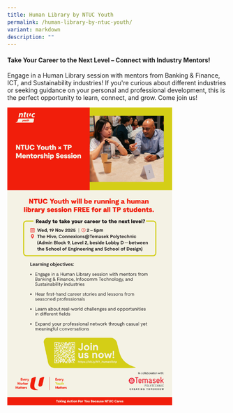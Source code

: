 ```yaml
---
title: Human Library by NTUC Youth
permalink: /human-library-by-ntuc-youth/
variant: markdown
description: ""
---
```

<h4><strong>        

Take Your Career to the Next Level – Connect with Industry Mentors!</strong></h4>

Engage in a Human Library session with mentors from Banking &amp; Finance, ICT, and Sustainability industries! If you're curious about different industries or seeking guidance on your personal and professional development, this is the perfect opportunity to learn, connect, and grow. Come join us!

<div class="isomer-image-wrapper">
	
<a target="_blank" href="/images/2025/ntuc_youth.jpg">
<img style="width: 75%;" height="auto" width="100%" alt="" src="/images/2025/ntuc_youth.jpg"></a>
</div>	

<style>
	.col.is-8.is-offset-2.print-content{
	width:75%;
	}
.col.is-1.has-float-btns.is-position-relative.is-hidden-touch
	{
	display:none;
	}
</style>